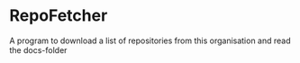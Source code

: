 # RepoFetcher
A program to download a list of repositories from this organisation and read the docs-folder
